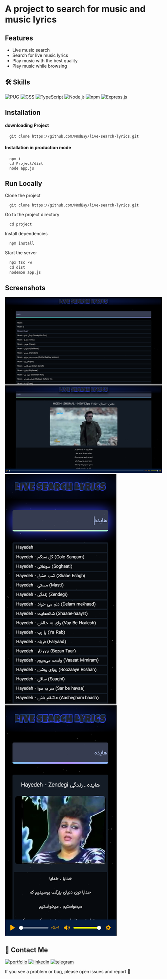 # A project to search for music and music lyrics


## Features

- Live music search
- Search for live music lyrics
- Play music with the best quality
- Play music while browsing


## 🛠 Skills
![PUG](https://img.shields.io/badge/-Pug-black?style=flat-square&logo=pug)
![CSS](https://img.shields.io/badge/-CSS-black?style=flat-square&logo=css3)
![TypeScript](https://img.shields.io/badge/-TypeScript-black?style=flat-square&logo=typescript)
![Node.js](https://img.shields.io/badge/-Node.js-black?style=flat-square&logo=Node.js)
![npm](https://img.shields.io/badge/-npm-black?style=flat-square&logo=npm)
![Express.js](https://img.shields.io/badge/-Express.js-black?style=flat-square&logo=express)

## Installation

#### downloading Project 

```
  git clone https://github.com/MmdBay/live-search-lyrics.git
```
#### Installation in production mode

```
  npm i
  cd Project/dist
  node app.js
```

## Run Locally

Clone the project

```
  git clone https://github.com/MmdBay/live-search-lyrics.git
```

Go to the project directory

```
  cd project
```

Install dependencies

```
  npm install
```

Start the server

```
  npx tsc -w
  cd dist
  nodemon app.js
```


## Screenshots

![App Screenshot](https://github.com/MmdBay/lyrics-live-search/blob/master/dist/screen-shot/1.PNG?raw=true)
![App Screenshot](https://github.com/MmdBay/lyrics-live-search/blob/master/dist/screen-shot/2.PNG?raw=true)
![App Screenshot](https://github.com/MmdBay/lyrics-live-search/blob/master/dist/screen-shot/3.PNG?raw=true)
![App Screenshot](https://github.com/MmdBay/lyrics-live-search/blob/master/dist/screen-shot/4.PNG?raw=true)


## 🔗 Contact Me
[![portfolio](https://img.shields.io/badge/my_portfolio-000?style=for-the-badge&logo=ko-fi&logoColor=white)](https://mohammad.hasanbeygi.site/)
[![linkedin](https://img.shields.io/badge/linkedin-0A66C2?style=for-the-badge&logo=linkedin&logoColor=white)](https://www.linkedin.com/in/mohammad-hasanbeygi/)
[![telegram](https://img.shields.io/badge/telegram-1DA1F2?style=for-the-badge&logo=telegram&logoColor=white)](https://t.me/Aq_Qoyunlu)

If you see a problem or bug, please open issues and report 🤍
